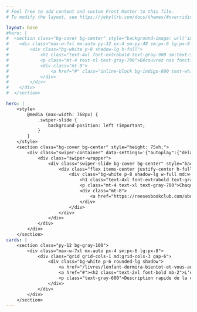 ```yaml
---
# Feel free to add content and custom Front Matter to this file.
# To modify the layout, see https://jekyllrb.com/docs/themes/#overriding-theme-defaults

layout: base
#hero: |
#  <section class="bg-cover bg-center" style="background-image: url('images/testbg.png'); background-size: 100%; background-position: right; background-repeat: no-repeat; height: 75vh;">
#    <div class="max-w-7xl mx-auto py-32 px-4 sm:py-48 sm:px-6 lg:px-8 text-left" style="width: 30%; margin-left: 10%; height: 120%; padding-top: 10%;">
#        <div class="bg-white p-8 shadow-lg h-full">
#            <h1 class="text-4xl font-extrabold text-gray-900 sm:text-5xl">Bienvenue sur notre site</h1>
#            <p class="mt-4 text-xl text-gray-700">Découvrez nos fonctionnalités, nos offres et bien plus encore.</p>
#            <div class="mt-8">
#                <a href="#" class="inline-block bg-indigo-600 text-white px-8 py-3 rounded-md text-lg font-medium hover:bg-indigo-700">En savoir plus</a>
#            </div>
#        </div>
#    </div>
#  </section>

hero: |
    <style>
        @media (max-width: 768px) {
            .swiper-slide {
                background-position: left !important;
            }
        }
    </style>
    <section class="bg-cover bg-center" style="height: 75vh;">
        <div class="swiper-container" data-settings='{"autoplay":{"delay":3000,"pauseOnMouseEnter":true,"disableOnInteraction":false},"speed":2500,"direction":"horizontal","autoHeight":"","loop":true,"centeredSlides":true,"spaceBetween":0,"slidesPerView":1,"slidesPerGroup":1,"effect":"slide","coverflowEffect":{"rotate":30,"slideShadows":false,"depth":100,"stretch":50,"modifier":1},"fadeEffect":{"crossFade":true},"zoom":"","navigation":{"nextEl":".swiper-button-next","prevEl":".swiper-button-prev"},"pagination":{"type":"bullets","clickable":true,"dynamicBullets":false,"el":".swiper-pagination"},"pauseOnHover":"1","watchSlidesProgress":true,"watchSlidesVisibility":true}'>
            <div class="swiper-wrapper">
                <div class="swiper-slide bg-cover bg-center" style="background-image: url('images/index-hero-bg.png'); background-size: cover; background-position: center; background-repeat: no-repeat; height: 100vh;">
                    <div class="flex items-center justify-center h-full w-full md:w-1/3 md:ml-10">
                        <div class="bg-white p-8 shadow-lg w-full md:w-auto">
                            <h1 class="text-4xl font-extrabold text-gray-900">La Librairie<br>Des<br>Parents</h1>
                            <p class="mt-4 text-xl text-gray-700">Chaque mois, Coralie, co-fondatrice de <a href="https://www.la-voie-des-parents.fr" class="text-indigo-600 hover:text-indigo-400">la voie des parents</a> (et lectrice assidue en chef) choisie un livre qui met les parents au centre de l'histoire.</p>
                            <div class="mt-8">
                                <a href="https://reesesbookclub.com/about/" class="inline-block bg-indigo-600 text-white px-8 py-3 rounded-md text-lg font-medium hover:bg-indigo-700">En savoir plus</a>
                            </div>
                        </div>
                    </div>    
                </div>
            </div>
        </div>
    </section>
cards: |
    <section class="py-12 bg-gray-100">
        <div class="max-w-7xl mx-auto px-4 sm:px-6 lg:px-8">
            <div class="grid grid-cols-1 md:grid-cols-3 gap-6">
                <div class="bg-white p-6 rounded-lg shadow">
                    <a href="/livres/lenfant-dormira-bientot-et-vous-aussi-guide-du-sommeil/page.html"><img class="h-60 w-full object-cover rounded mb-4" src="images/livre-sommeil.png" alt="Carte 1"></a>
                    <a href="#"><h2 class="text-2xl font-bold mb-2">L'enfant dormir bientôt, et vous aussi !</h2></a>
                    <p class="text-gray-600">Description rapide de la carte 1. Informations essentielles sur le contenu.</p>
                </div>
            </div>
        </div>
    </section>
---
```

